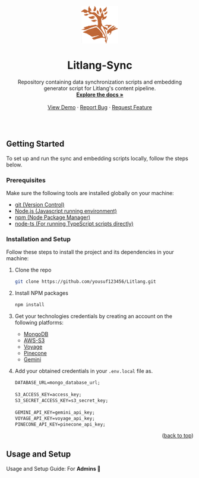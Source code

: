 <!-- Improved compatibility of back to top link -->
<a id="readme-top"></a>

<div align="center">
  <a href="https://github.com/othneildrew/Best-README-Template">
    <img src="https://github.com/yousuf123456/LitLang/blob/main/public/logo.png" alt="Logo" width="100" height="100">
  </a>
  
  <h1>Litlang-Sync</h1>

  <p align="center">
    Repository containing data synchronization scripts and embedding generator script for Litlang's content pipeline.
    <br />
    <a href="https://github.com/othneildrew/Best-README-Template"><strong>Explore the docs »</strong></a>
    <br />
    <br />
    <a href="https://github.com/othneildrew/Best-README-Template">View Demo</a>
    &middot;
    <a href="https://github.com/othneildrew/Best-README-Template/issues/new?labels=bug&template=bug-report---.md">Report Bug</a>
    &middot;
    <a href="https://github.com/othneildrew/Best-README-Template/issues/new?labels=enhancement&template=feature-request---.md">Request Feature</a>
  </p>

  <br />
  <br />
</div>

<!-- GETTING STARTED -->
## Getting Started
To set up and run the sync and embedding scripts locally, follow the steps below.

### Prerequisites
Make sure the following tools are installed globally on your machine:
- [git (Version Control)](https://git-scm.com)
- [Node.js (Javascript running environment)](https://nodejs.org/en)
- [npm (Node Package Manager)](https://www.npmjs.com)
- [node-ts (For running TypeScript scripts directly)](https://www.npmjs.com/package/ts-node)


### Installation and Setup
Follow these steps to install the project and its dependencies in your machine:

1. Clone the repo
   ```sh
   git clone https://github.com/yousuf123456/Litlang.git
   ```

2. Install NPM packages
   ```sh
   npm install
   ```

3. Get your technologies credentials by creating an account on the following platforms:
   - [MongoDB](https://www.mongodb.com/)
   - [AWS-S3](https://aws.amazon.com/s3)
   - [Voyage](https://www.voyageai.com/)
   - [Pinecone](https://www.pinecone.io/)
   - [Gemini](https://ai.google.dev/gemini-api/docs/available-regions)

4. Add your obtained credentials in your `.env.local` file as.
   ```
   DATABASE_URL=mongo_database_url;
   
   S3_ACCESS_KEY=access_key;
   S3_SECRET_ACCESS_KEY=s3_secret_key;

   GEMINI_API_KEY=gemini_api_key;
   VOYAGE_API_KEY=voyage_api_key;
   PINECONE_API_KEY=pinecone_api_key;
   ```

<p align="right">(<a href="#readme-top">back to top</a>)</p>


<!-- USAGE EXAMPLES -->
## Usage and Setup

Usage and Setup Guide: For **Admins :open_file_folder:**
